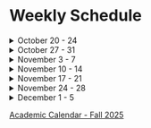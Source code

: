 # Weekly Schedule
<details>
   <summary> October 20 - 24 </summary>
   <br>
   
   **Tuesday 21st**
   1. Portfolio Website
   2. Pages
   3. File and Folder Organization
   <br>
   
   **Thursday 23rd**
   1. Dates for each section to be complete
   2. New HTML
   3. New CSS
   4. Validators
      
</details>

<details>
   <summary> October 27 - 31 </summary>
   <br>

   **Tuesday 28th**
   1. Topic 1
   2. Topic 2
   3. Topic 3
   
   **Thursday 30th**
   1. Topic 1
   2. Topic 2
   3. Topic 3
</details>

<details>
   <summary> November 3 - 7 </summary>
   <br>

   **Tuesday 4th**
   1. Topic 1
   2. Topic 2
   3. Topic 3
   
   **Thursday 6th**
   1. Topic 1
   2. Topic 2
   3. Topic 3
</details>

<details>
   <summary> November 10 - 14 </summary>
   <br>
   
   **Tuesday 11th**
   1. Topic 1
   2. Topic 2
   3. Topic 3
   
   **Thursday 13th**
   1. Topic 1
   2. Topic 2
   3. Topic 3

</details>

<details>
   <summary> November 17 - 21 </summary>
   <br>
   
   **Tuesday 18th**
   1. Topic 1
   2. Topic 2
   3. Topic 3
   
   **Thursday 20th**
   1. Topic 1
   2. Topic 2
   3. Topic 3

</details>

<details>
   <summary> November 24 - 28 </summary>
   <br>
   
   **Tuesday 25th**
   1. Topic 1
   2. Topic 2
   3. Topic 3
   
   **Thursday 27th**
   1. Topic 1
   2. Topic 2
   3. Topic 3

</details>

<details>
   <summary> December 1 - 5 </summary>
   <br>
   
   **Tuesday 2nd**
   1. Topic 1
   2. Topic 2
   3. Topic 3
   
   **Thursday 4th** (*last day of class*)
   1. Topic 1
   2. Topic 2
   3. Topic 3

</details>

<a href="https://www.highpoint.edu/registrar/academic-calendars/" target="_blank">Academic Calendar - Fall 2025</a>

